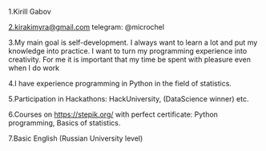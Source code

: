 1.Kirill Gabov

2.kirakimyra@gmail.com telegram: @microchel

3.My main goal is self-development. I always want to learn a lot and put my knowledge into practice. I want to turn my programming 
experience into creativity. For me it is important that my time be spent with pleasure even when I do work

4.I have experience programming in Python in the field of statistics.

5.Participation in Hackathons: HackUniversity, </beCoder> (DataScience winner) etc.

6.Courses on https://stepik.org/ with perfect certificate: Python programming, Basics of statistics.

7.Basic English (Russian University level)
